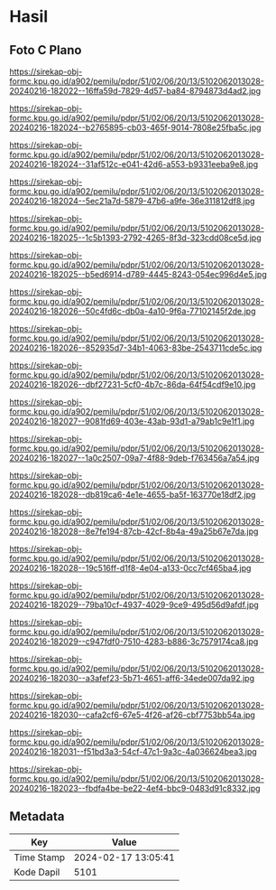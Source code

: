 # Hasil

## Foto C Plano

https://sirekap-obj-formc.kpu.go.id/a902/pemilu/pdpr/51/02/06/20/13/5102062013028-20240216-182022--16ffa59d-7829-4d57-ba84-8794873d4ad2.jpg

https://sirekap-obj-formc.kpu.go.id/a902/pemilu/pdpr/51/02/06/20/13/5102062013028-20240216-182024--b2765895-cb03-465f-9014-7808e25fba5c.jpg

https://sirekap-obj-formc.kpu.go.id/a902/pemilu/pdpr/51/02/06/20/13/5102062013028-20240216-182024--31af512c-e041-42d6-a553-b9331eeba9e8.jpg

https://sirekap-obj-formc.kpu.go.id/a902/pemilu/pdpr/51/02/06/20/13/5102062013028-20240216-182024--5ec21a7d-5879-47b6-a9fe-36e311812df8.jpg

https://sirekap-obj-formc.kpu.go.id/a902/pemilu/pdpr/51/02/06/20/13/5102062013028-20240216-182025--1c5b1393-2792-4265-8f3d-323cdd08ce5d.jpg

https://sirekap-obj-formc.kpu.go.id/a902/pemilu/pdpr/51/02/06/20/13/5102062013028-20240216-182025--b5ed6914-d789-4445-8243-054ec996d4e5.jpg

https://sirekap-obj-formc.kpu.go.id/a902/pemilu/pdpr/51/02/06/20/13/5102062013028-20240216-182026--50c4fd6c-db0a-4a10-9f6a-77102145f2de.jpg

https://sirekap-obj-formc.kpu.go.id/a902/pemilu/pdpr/51/02/06/20/13/5102062013028-20240216-182026--852935d7-34b1-4063-83be-2543711cde5c.jpg

https://sirekap-obj-formc.kpu.go.id/a902/pemilu/pdpr/51/02/06/20/13/5102062013028-20240216-182026--dbf27231-5cf0-4b7c-86da-64f54cdf9e10.jpg

https://sirekap-obj-formc.kpu.go.id/a902/pemilu/pdpr/51/02/06/20/13/5102062013028-20240216-182027--9081fd69-403e-43ab-93d1-a79ab1c9e1f1.jpg

https://sirekap-obj-formc.kpu.go.id/a902/pemilu/pdpr/51/02/06/20/13/5102062013028-20240216-182027--1a0c2507-09a7-4f88-9deb-f763456a7a54.jpg

https://sirekap-obj-formc.kpu.go.id/a902/pemilu/pdpr/51/02/06/20/13/5102062013028-20240216-182028--db819ca6-4e1e-4655-ba5f-163770e18df2.jpg

https://sirekap-obj-formc.kpu.go.id/a902/pemilu/pdpr/51/02/06/20/13/5102062013028-20240216-182028--8e7fe194-87cb-42cf-8b4a-49a25b67e7da.jpg

https://sirekap-obj-formc.kpu.go.id/a902/pemilu/pdpr/51/02/06/20/13/5102062013028-20240216-182028--19c516ff-d1f8-4e04-a133-0cc7cf465ba4.jpg

https://sirekap-obj-formc.kpu.go.id/a902/pemilu/pdpr/51/02/06/20/13/5102062013028-20240216-182029--79ba10cf-4937-4029-9ce9-495d56d9afdf.jpg

https://sirekap-obj-formc.kpu.go.id/a902/pemilu/pdpr/51/02/06/20/13/5102062013028-20240216-182029--c947fdf0-7510-4283-b886-3c7579174ca8.jpg

https://sirekap-obj-formc.kpu.go.id/a902/pemilu/pdpr/51/02/06/20/13/5102062013028-20240216-182030--a3afef23-5b71-4651-aff6-34ede007da92.jpg

https://sirekap-obj-formc.kpu.go.id/a902/pemilu/pdpr/51/02/06/20/13/5102062013028-20240216-182030--cafa2cf6-67e5-4f26-af26-cbf7753bb54a.jpg

https://sirekap-obj-formc.kpu.go.id/a902/pemilu/pdpr/51/02/06/20/13/5102062013028-20240216-182031--f51bd3a3-54cf-47c1-9a3c-4a036624bea3.jpg

https://sirekap-obj-formc.kpu.go.id/a902/pemilu/pdpr/51/02/06/20/13/5102062013028-20240216-182023--fbdfa4be-be22-4ef4-bbc9-0483d91c8332.jpg


## Metadata

| Key        | Value               |
| ---------- | ------------------- |
| Time Stamp | 2024-02-17 13:05:41 |
| Kode Dapil | 5101                |



